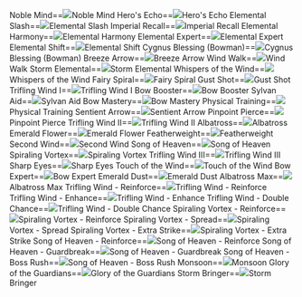 Noble Mind==<img src="upload/mxd/Wind_Archer/Skill Noble Mind.png"/>Noble Mind
Hero's Echo==<img src="upload/mxd/Wind_Archer/Skill Echo of Hero.png"/>Hero's Echo
Elemental Slash==<img src="upload/mxd/Wind_Archer/Skill Elemental Slash.png"/>Elemental Slash
Imperial Recall==<img src="upload/mxd/Wind_Archer/Skill Imperial Recall.png"/>Imperial Recall
Elemental Harmony==<img src="upload/mxd/Wind_Archer/Skill Elemental Harmony.png"/>Elemental Harmony
Elemental Expert==<img src="upload/mxd/Wind_Archer/Skill Elemental Expert.png"/>Elemental Expert
Elemental Shift==<img src="upload/mxd/Wind_Archer/Skill Elemental Shift.png"/>Elemental Shift
Cygnus Blessing (Bowman)==<img src="upload/mxd/Wind_Archer/Skill Cygnus Blessing.png"/>Cygnus Blessing (Bowman)
Breeze Arrow==<img src="upload/mxd/Wind_Archer/Skill Breeze Arrow.png"/>Breeze Arrow
Wind Walk==<img src="upload/mxd/Wind_Archer/Skill Wind Walk.png"/>Wind Walk
Storm Elemental==<img src="upload/mxd/Wind_Archer/Skill Storm Elemental.png"/>Storm Elemental
Whispers of the Wind==<img src="upload/mxd/Wind_Archer/Skill Whispers of the Wind.png"/>Whispers of the Wind
Fairy Spiral==<img src="upload/mxd/Wind_Archer/Skill Fairy Spiral.png"/>Fairy Spiral
Gust Shot==<img src="upload/mxd/Wind_Archer/Skill Gust Shot.png"/>Gust Shot
Trifling Wind I==<img src="upload/mxd/Wind_Archer/Skill Trifling Wind I.png"/>Trifling Wind I
Bow Booster==<img src="upload/mxd/Wind_Archer/Skill Bow Booster.png"/>Bow Booster
Sylvan Aid==<img src="upload/mxd/Wind_Archer/Skill Sylvan Aid.png"/>Sylvan Aid
Bow Mastery==<img src="upload/mxd/Wind_Archer/Skill Bow Mastery.png"/>Bow Mastery
Physical Training==<img src="upload/mxd/Wind_Archer/Skill Physical Training.png"/>Physical Training
Sentient Arrow==<img src="upload/mxd/Wind_Archer/Skill Sentient Arrow.png"/>Sentient Arrow
Pinpoint Pierce==<img src="upload/mxd/Wind_Archer/Skill Pinpoint Pierce.png"/>Pinpoint Pierce
Trifling Wind II==<img src="upload/mxd/Wind_Archer/Skill Trifling Wind II.png"/>Trifling Wind II
Albatross==<img src="upload/mxd/Wind_Archer/Skill Albatross.png"/>Albatross
Emerald Flower==<img src="upload/mxd/Wind_Archer/Skill Emerald Flower.png"/>Emerald Flower
Featherweight==<img src="upload/mxd/Wind_Archer/Skill Featherweight.png"/>Featherweight
Second Wind==<img src="upload/mxd/Wind_Archer/Skill Second Wind.png"/>Second Wind
Song of Heaven==<img src="upload/mxd/Wind_Archer/Skill Song of Heaven.png"/>Song of Heaven
Spiraling Vortex==<img src="upload/mxd/Wind_Archer/Skill Spiraling Vortex.png"/>Spiraling Vortex
Trifling Wind III==<img src="upload/mxd/Wind_Archer/Skill Trifling Wind III.png"/>Trifling Wind III
Sharp Eyes==<img src="upload/mxd/Wind_Archer/Skill Sharp Eyes.png"/>Sharp Eyes
Touch of the Wind==<img src="upload/mxd/Wind_Archer/Skill Touch of the Wind.png"/>Touch of the Wind
Bow Expert==<img src="upload/mxd/Wind_Archer/Skill Bow Expert.png"/>Bow Expert
Emerald Dust==<img src="upload/mxd/Wind_Archer/Skill Emerald Dust.png"/>Emerald Dust
Albatross Max==<img src="upload/mxd/Wind_Archer/Skill Albatross Max.png"/>Albatross Max
Trifling Wind \- Reinforce==<img src="upload/mxd/Wind_Archer/Skill Trifling Wind - Reinforce.png"/>Trifling Wind - Reinforce
Trifling Wind \- Enhance==<img src="upload/mxd/Wind_Archer/Skill Trifling Wind - Enhance.png"/>Trifling Wind - Enhance
Trifling Wind \- Double Chance==<img src="upload/mxd/Wind_Archer/Skill Trifling Wind - Double Chance.png"/>Trifling Wind - Double Chance
Spiraling Vortex \- Reinforce==<img src="upload/mxd/Wind_Archer/Skill Spiraling Vortex - Reinforce.png"/>Spiraling Vortex - Reinforce
Spiraling Vortex \- Spread==<img src="upload/mxd/Wind_Archer/Skill Spiraling Vortex - Spread.png"/>Spiraling Vortex - Spread
Spiraling Vortex \- Extra Strike==<img src="upload/mxd/Wind_Archer/Skill Spiraling Vortex - Extra Strike.png"/>Spiraling Vortex - Extra Strike
Song of Heaven \- Reinforce==<img src="upload/mxd/Wind_Archer/Skill Song of Heaven - Reinforce.png"/>Song of Heaven - Reinforce
Song of Heaven \- Guardbreak==<img src="upload/mxd/Wind_Archer/Skill Song of Heaven - Guardbreak.png"/>Song of Heaven - Guardbreak
Song of Heaven \- Boss Rush==<img src="upload/mxd/Wind_Archer/Skill Song of Heaven - Boss Rush.png"/>Song of Heaven - Boss Rush
Monsoon==<img src="upload/mxd/Wind_Archer/Skill Monsoon.png"/>Monsoon
Glory of the Guardians==<img src="upload/mxd/Wind_Archer/Skill Glory of the Guardians (Wind Archer).png"/>Glory of the Guardians
Storm Bringer==<img src="upload/mxd/Wind_Archer/Skill Storm Bringer.png"/>Storm Bringer
